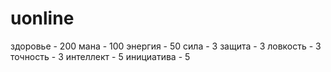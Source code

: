 # uonline
 здоровье - 200
 мана - 100
 энергия - 50
 сила - 3
 защита - 3
 ловкость - 3
 точность - 3
 интеллект - 5
 инициатива - 5
